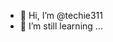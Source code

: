- 👋 Hi, I’m @techie311
- 🌱 I’m still learning ...


<!---
techie311/techie311 is a ✨ special ✨ repository because its `README.md` (this file) appears on your GitHub profile.
You can click the Preview link to take a look at your changes.
--->
